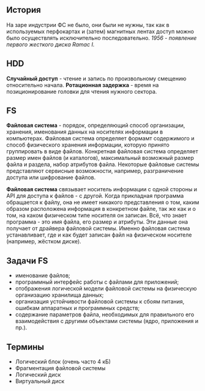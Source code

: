 ## История
На заре индустрии ФС не было, они были не нужны, так как в используемых перфокартах и (затем) магнитных лентах доступ можно было осуществлять исключительно последовательно.
*1956 - появление первого жесткого диска Ramac I.*

## HDD
**Случайный доступ** - чтение и запись по произвольному смещению относительно начала.
**Ротационная задержка** - время на позиционирование головки для чтения нужного сектора.

## FS

**Файловая система** - порядок, определяющий способ организации, хранения, именования данных на носителях информации в компьютерах. Файловая система определяет формамт содержимого и способ физического хранения информации, которую принято группировать в виде файлов. Конкретная файловая система определяет размер имен файлов (и каталогов), максимальный возможный размер файла и раздела, набор атрибутов файла. Некоторые файловые системы представляют сервисные возможности, например, разграничение доступа или шифрование файлов.

**Файловая система** связывает носитель информации с одной стороны и API для доступа к файлов - с другой. Когда прикладная программа обращается к файлу, она не имеет никакого представления о том, каким образом расположена информация в конкретном файле, так же как и о том, на каком физическом типе носителя он записан. Всё, что знает программа - это имя файла, его размер и атрибуты. Эти данные она получает от драйвера файловой системы. Именно файловая система устанавливает, где и как будет записан файл на физическом носителе (например, жёстком диске).

## Задачи FS
- именование файлов;
- программный интерфейс работы с файлами для приложений;
- отображения логической модели файловой системы на физическую организацию хранилища данных;
- организация устойчивости файловой системы к сбоям питания, ошибкам аппаратных и программных средств;
- содержание параметров файла, необходимых для правильного его взаимодействия с другими объектами системы (ядро, приложения и пр.).

## Термины

- Логический блок (очень часто 4 кБ)
- Фрагментация файловой системы
- Логический диск
- Виртуальный диск

